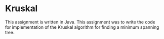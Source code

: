 # Kruskal
This assignment is written in Java.
This assignment was to write the code for implementation of the Kruskal algorithm for finding a minimum spanning tree.
